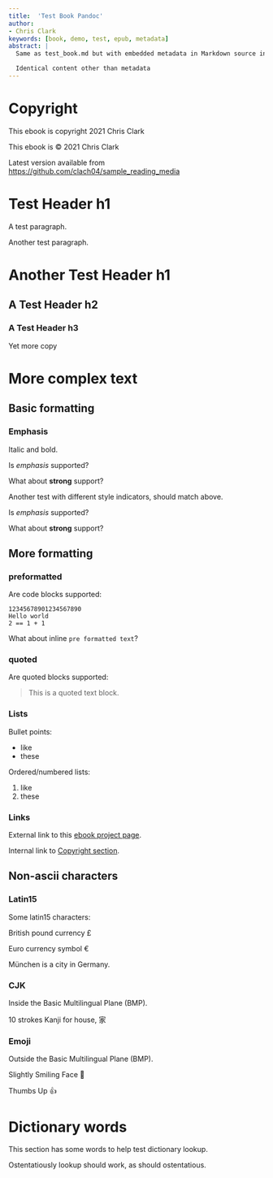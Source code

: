 ```yaml
---
title:  'Test Book Pandoc'
author:
- Chris Clark
keywords: [book, demo, test, epub, metadata]
abstract: |
  Same as test_book.md but with embedded metadata in Markdown source in YAML header for use with Pandoc.

  Identical content other than metadata
---
```


Copyright
=========

This ebook is copyright 2021 Chris Clark

This ebook is © 2021 Chris Clark

Latest version available from
https://github.com/clach04/sample_reading_media


Test Header h1
==============

A test paragraph.

Another test paragraph.

Another Test Header h1
======================

A Test Header h2
----------------

### A Test Header h3

Yet more copy

More complex text
=================

Basic formatting
----------------

### Emphasis

Italic and bold.

Is *emphasis* supported?

What about **strong** support?

Another test with different style indicators, should match above.

Is _emphasis_ supported?

What about __strong__ support?

More formatting
---------------

### preformatted

Are code blocks supported:

    12345678901234567890
    Hello world
    2 == 1 + 1

What about inline `pre formatted text`?

### quoted

Are quoted blocks supported:

> This is a quoted text block.

### Lists

Bullet points:

  * like
  * these

Ordered/numbered lists:

1. like
2. these

### Links

External link to this [ebook project page](https://github.com/clach04/sample_reading_media).

Internal link to [Copyright section](#copyright).

Non-ascii characters
--------------------

### Latin15

Some latin15 characters:

British pound currency £

Euro currency symbol €

München is a city in Germany.

### CJK

Inside the Basic Multilingual Plane (BMP).

10 strokes Kanji for house, 家

### Emoji

Outside the Basic Multilingual Plane (BMP).

Slightly Smiling Face 🙂

Thumbs Up 👍

Dictionary words
================

This section has some words to help test dictionary lookup.

Ostentatiously lookup should work, as should ostentatious.

